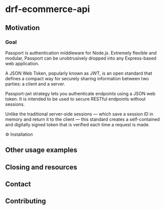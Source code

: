 # drf-ecommerce-api
## Motivation

### Goal
Passport is authentication middleware for Node.js. Extremely flexible and modular, Passport can be unobtrusively dropped into any Express-based web application.

A JSON Web Token, popularly known as JWT, is an open standard that defines a compact way for securely sharing information between two parties: a client and a server.

Passport-jwt strategy lets you authenticate endpoints using a JSON web token. It is intended to be used to secure RESTful endpoints without sessions.

Unlike the traditional server-side sessions — which save a session ID in memory and return it to the client — this standard creates a self-contained and digitally signed token that is verified each time a request is made.

⚙️ Installation

## Other usage examples
## Closing and resources 
## Contact
## Contributing


